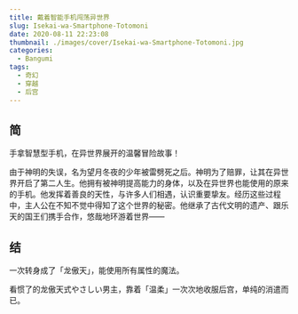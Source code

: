 ```yaml
---
title: 戴着智能手机闯荡异世界
slug: Isekai-wa-Smartphone-Totomoni
date: 2020-08-11 22:23:08
thumbnail: ./images/cover/Isekai-wa-Smartphone-Totomoni.jpg
categories:
  - Bangumi
tags:
  - 奇幻
  - 穿越
  - 后宫
---
```


## 简

手拿智慧型手机，在异世界展开的温馨冒险故事！

由于神明的失误，名为望月冬夜的少年被雷劈死之后。神明为了赔罪，让其在异世界开启了第二人生。他拥有被神明提高能力的身体，以及在异世界也能使用的原来的手机。他发挥着善良的天性，与许多人们相遇，认识重要挚友。经历这些过程中，主人公在不知不觉中得知了这个世界的秘密。他继承了古代文明的遗产、跟乐天的国王们携手合作，悠哉地环游着世界——

## 结

一次转身成了「龙傲天」，能使用所有属性的魔法。

看惯了的龙傲天式やさしい男主，靠着「温柔」一次次地收服后宫，单纯的消遣而已。
